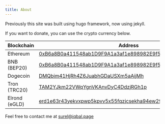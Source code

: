 ```yaml
---
title: About
---
```


Previously this site was built using hugo framework, now using jekyll.

If you want to donate, you can use the crypto currency below.

| Blockchain | Address |
| -------- | -------- |
| Ethereum     | [0xB6a8B0a411548ab1D9F9A1a3af1e898982E9f54D](https://etherscan.io/address/0xB6a8B0a411548ab1D9F9A1a3af1e898982E9f54D) |
| BNB (BEP20) | [0xB6a8B0a411548ab1D9F9A1a3af1e898982E9f54D](https://bscscan.com/address/0xb6a8b0a411548ab1d9f9a1a3af1e898982e9f54d) |
| Dogecoin | [DMQbim41HjRh4Z6JuabhGDaUSXm5aAijMh](https://blockchair.com/dogecoin/address/DMQbim41HjRh4Z6JuabhGDaUSXm5aAijMh) |
| Tron (TRC20) | [TAM2YJkm22VWqYgnVKAnvDyC4DdzjRGh1p](https://tronscan.org/#/address/TAM2YJkm22VWqYgnVKAnvDyC4DdzjRGh1p) |
| Elrond (eGLD)  | [erd1e63r43yekvxpwp5kpvv5x55fqzjcsekha94ew292v774ucr977wqkwscrz](https://explorer.elrond.com/accounts/erd1e63r43yekvxpwp5kpvv5x55fqzjcsekha94ew292v774ucr977wqkwscrz)	|

Feel free to contact me at [surel@iqbal.page](mailto:iqbalbirrul@gmail.com)
